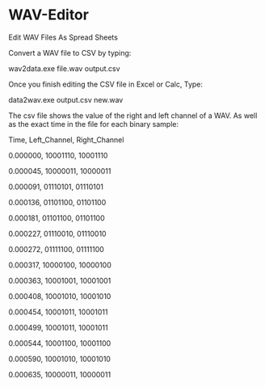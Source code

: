 # WAV-Editor
Edit WAV Files As Spread Sheets

Convert a WAV file to CSV by typing:

wav2data.exe file.wav output.csv

Once you finish editing the CSV file in Excel or Calc,
Type:

data2wav.exe output.csv new.wav

The csv file shows the value of the right and left channel of a WAV.
As well as the exact time in the file for each binary sample:

Time, Left_Channel, Right_Channel

0.000000, 10001110, 10001110

0.000045, 10000011, 10000011

0.000091, 01110101, 01110101

0.000136, 01101100, 01101100

0.000181, 01101100, 01101100

0.000227, 01110010, 01110010

0.000272, 01111100, 01111100

0.000317, 10000100, 10000100

0.000363, 10001001, 10001001

0.000408, 10001010, 10001010

0.000454, 10001011, 10001011

0.000499, 10001011, 10001011

0.000544, 10001100, 10001100

0.000590, 10001010, 10001010

0.000635, 10000011, 10000011
